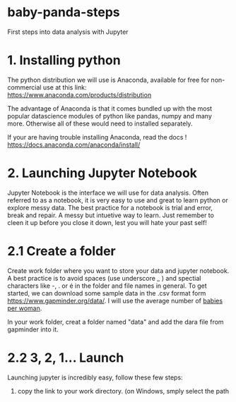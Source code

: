 # baby-panda-steps
First steps into data analysis with Jupyter

# 1. Installing python
The python distribution we will use is Anaconda, available for free for non-commercial use at this link:
https://www.anaconda.com/products/distribution

The advantage of Anaconda is that it comes bundled up with the most popular datascience modules of python like pandas, numpy and many more. Otherwise all of these would need to installed separately.

If your are having trouble installing Anaconda, read the docs ! https://docs.anaconda.com/anaconda/install/

# 2. Launching Jupyter Notebook
Jupyter Notebook is the interface we will use for data analysis. Often referred to as a notebook, it is very easy to use and great to learn python or explore messy data. The best practice for a notebook is trial and error, break and repair. A messy but intuetive way to learn. Just remember to cleen it up before you close it down, lest you will hate your past self!

# 2.1 Create a folder
Create work folder where you want to store your data and jupyter notebook. A best practice is to avoid spaces (use underscore _ ) and spectial characters like -, . or é in the folder and file names in general. To get started, we can download some sample data in the .csv format form https://www.gapminder.org/data/. I will use the average number of [babies per woman](https://www.gapminder.org/data/documentation/gd008/).

In your work folder, creat a folder named "data" and add the dara file from gapminder into it.

# 2.2 3, 2, 1... Launch
Launching jupyter is incredibly easy, follow these few steps:
1. copy the link to your work directory. (on Windows, smply select the path 
